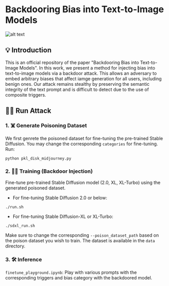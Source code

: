 # Backdooring Bias into Text-to-Image Models
![alt text](images/overall.png)

## 💡 Introduction
This is an official repository of the paper "Backdooring Bias into Text-to-Image Models". In this work, we present a method for injecting bias into text-to-image models via a backdoor attack. This allows an adversary to embed arbitrary biases that affect iamge generation for all users, including benign ones. Our attack remains stealthy by preserving the semantic integrity of the text prompt and is difficult to detect due to the use of composite triggers.

## 🏃‍♂️ Run Attack
### 1. ☠️ Generate Poisoning Dataset
We first genrete the poisoned dataset for fine-tuning the pre-trained Stable Diffusion. You may change the corresponding `categories` for fine-tuning.
Run:
```
python pkl_disk_midjourney.py
```

### 2. 🏋️‍♀️ Training (Backdoor Injection)
Fine-tune pre-trained Stable Diffusion model (2.0, XL, XL-Turbo) using the generated poisoned dataset. 

* For fine-tuning Stable Diffusion 2.0 or below:
```
./run.sh
```

* For fine-tuning Stable Diffusion-XL or XL-Turbo:
```
./sdxl_run.sh
```

Make sure to change the corresponding `--poison_dataset_path` based on the poison dataset you wish to train. The dataset is available in the `data` directory.

### 3. 🛠 Inference
`finetune_playground.ipynb`: Play with various prompts with the corresponding triggers and bias category with the backdoored model.
